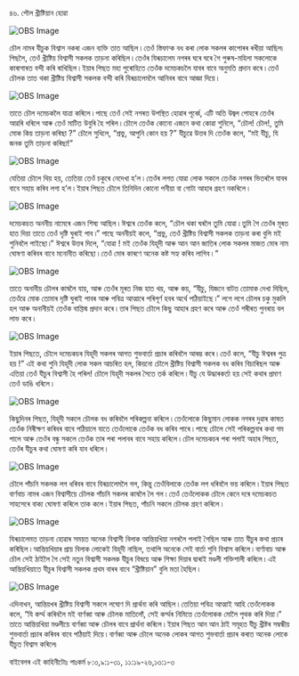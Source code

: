 ৪৬. পৌল খ্ৰীষ্টিয়ান হোৱা 

![OBS Image](https://cdn.door43.org/obs/jpg/360px/obs-en-46-01.jpg)

চৌল নামৰ যীচুক বিশ্বাস নকৰা এজন ব্যক্তি তাত আছিল ৷ তেওঁ স্তিফান্ক বধ কৰা লোক সকলৰ কাপোৰৰ ৰখীয়া আছিল৷ পিছলৈ, তেওঁ খ্ৰীষ্টিয় বিশ্বাসী সকলক তাড়না কৰিছিল ৷ তেওঁৰ যিৰূচালেম নগৰৰ ঘৰে ঘৰে গৈ পুৰুষ-মহিলা সকলোকে কাৰাগাৰত বন্দী কৰি ৰাখিছিল ৷ ইয়াৰ পিছত মহা পুৰোহিতে তেওঁক দমেচকচলৈ যাবৰ বাবে অনুমতি প্ৰদান কৰে ৷ তেওঁ চৌলক তাত থকা খ্ৰীষ্টিয় বিশ্বাসী সকলক বন্দী কৰি যিৰূচালেমলৈ আনিবৰ বাবে আজ্ঞা দিয়ে ৷

![OBS Image](https://cdn.door43.org/obs/jpg/360px/obs-en-46-02.jpg)

তাতে চৌল দমেচকলৈ যাত্ৰা কৰিলে ৷ পাছে তেওঁ সেই নগৰত উপস্থিত হোৱাৰ পূৰ্ব্বে, এটি অতি উজ্বল পোহৰে তেওঁৰ আৱৰি ধৰিলে আৰু তেওঁ মাটিত উবুৰি হৈ পৰিল ৷ চৌলে তেওঁক কোনো এজনে কথা কোৱা শুনিলে, “চৌল! চৌল!, তুমি মোক কিয় তাড়না কৰিছা ?” চৌলে সুধিলে, “প্ৰভু, আপুনি কোন হয় ?” যীচুৱে উত্তৰ দি তেওঁক কলে, “মই যীচু, যি জনক তুমি তাড়না কৰিছা!”

![OBS Image](https://cdn.door43.org/obs/jpg/360px/obs-en-46-03.jpg)

যেতিয়া চৌলে থিয় হয়, তেতিয়া তেওঁ চকুৰে নেদেখা হ’ল ৷ তেওঁৰ লগত যোৱা লোক সকলে তেওঁক নগৰৰ ভিতৰলৈ যাবৰ বাবে সহায় কৰিব লগা হ’ল ৷ ইয়াৰ পিছত চৌলে তিনিদিন কোনো পনীয়া বা গোটা আহাৰ গ্ৰহণ নকৰিলে ৷

![OBS Image](https://cdn.door43.org/obs/jpg/360px/obs-en-46-04.jpg)

দমেচকচত অননীয় নামেৰে এজন শিষ্য আছিল ৷ ঈশ্বৰে তেওঁক কলে, “চৌল থকা ঘৰলৈ তুমি যোৱা ৷ তুমি গৈ তেওঁৰ মূৰত হাত দিয়া তাতে তেওঁ দৃষ্টি ঘুৰাই পাব ৷” পাছে অননীয়ই কলে, “প্ৰভু, তেওঁ খ্ৰীষ্টিয় বিশ্বাসী সকলক তাড়না কৰা বুলি মই শুনিবলৈ পাইছো ৷” ঈশ্বৰে উত্তৰ দিলে, “যোৱা ! মই তেওঁক যিহূদী আৰু আন আন জাতিৰ লোক সকলৰ মাজত মোৰ নাম ঘোষণা কৰিবৰ বাবে মনোনীত কৰিছো ৷ তেওঁ মোৰ কাৰণে অনেক কষ্ট সহ্য কৰিব লাগিব ৷ ”

![OBS Image](https://cdn.door43.org/obs/jpg/360px/obs-en-46-05.jpg)

তাতে অনানীয় চৌলৰ কাষলৈ যায়, আৰু তেওঁৰ মূৰত নিজ হাত থয়, আৰু কয়, “যীচু, যিজনে বাটত তোমাক দেখা দিছিল, তেওঁৱে মোক তোমাৰ দৃষ্টি ঘুৰাই পাবৰ আৰু পবিত্ৰ আত্মাৰে পৰিপূৰ্ণ হবৰ অৰ্থে পঠিয়াইছে ৷” লগে লগে চৌলৰ চকু মুকলি হল আৰু অনানীয়ই তেওঁক বাপ্তিস্ম প্ৰদান কৰে ৷ তাৰ পিছত চৌলে কিছু আহাৰ গ্ৰহণ কৰে আৰু তেওঁ শৰীৰত পুনৰায় বল লাভ কৰে ৷

![OBS Image](https://cdn.door43.org/obs/jpg/360px/obs-en-46-06.jpg)

ইয়াৰ পিছতে, চৌলে দমেচকচৰ যিহূদী সকলৰ আগত শুভবাৰ্তা প্ৰচাৰ কৰিবলৈ আৰম্ভ কৰে ৷ তেওঁ কলে, “যীচু ঈশ্বৰৰ পুত্ৰ হয় !” এই কথা শুনি যিহূদী লোক সকল আচৰিত হল, কিয়নো চৌলে খ্ৰীষ্টিয় বিশ্বাসী সকলক বধ কৰিব বিচাৰিছল আৰু এতিয়া তেওঁ যীচুৰ বিশ্বাসী হৈ পৰিল! চৌলে যিহূদী সকলৰ সৈতে তৰ্ক কৰিলে ৷ যীচু যে উদ্ধাৰকৰ্তা হয় সেই কথাৰ প্ৰমাণ তেওঁ ডাঙি ধৰিলে ৷

![OBS Image](https://cdn.door43.org/obs/jpg/360px/obs-en-46-07.jpg)

কিছুদিনৰ পিছত, যিহূদী সকলে চৌলক বধ কৰিবলৈ পৰিকল্পনা কৰিলে ৷ তেওঁলোকে কিছুমান লোকক নগৰৰ দুৱাৰ কাষত তেওঁক নিৰীক্ষণ কৰিবৰ বাবে পঠিয়ালে যাতে তেওঁলোকে তেওঁক বধ কৰিব পাৰে ৷ পাছে চৌলে সেই পৰিকল্পনাৰ কথা গম পালে আৰু তেওঁৰ বন্ধু সকলে তেওঁক তাৰ পৰা পলাবৰ বাবে সহায় কৰিলে ৷ চৌল দমেচকচৰ পৰা পলাই অহাৰ পিছত, তেওঁৰ যীচুৰ কথা ঘোষণা কৰি যাব ধৰিলে ৷

![OBS Image](https://cdn.door43.org/obs/jpg/360px/obs-en-46-08.jpg)

চৌলে পাঁচনি সকলক লগ ধৰিবৰ বাবে যিৰূচালেমলৈ গল, কিন্তু তেওঁবিলাকে তেওঁক লগ ধৰিবলৈ ভয় কৰিলে ৷ ইয়াৰ পিছত বাৰ্ণবাচ নামৰ এজন বিশ্বাসীয়ে চৌলক পাঁচনি সকলৰ কাষলৈ লৈ গল ৷ তেওঁ তেওঁলোকক চৌলে কেনে দৰে দমেচকচত সাহসেৰে বাক্য ঘোষণা কৰিলে তাক কলে ৷ ইয়াৰ পিছত, পাঁচনি সকলে চৌলক গ্ৰহণ কৰিলে ৷  

![OBS Image](https://cdn.door43.org/obs/jpg/360px/obs-en-46-09.jpg)

যিৰূচালেমত তাড়না হোৱাৰ সময়ত অনেক বিশ্বাসী বিলাক আন্তিয়খিয়া নগৰলৈ পলাই গৈছিল আৰু তাত যীচুৰ কথা প্ৰচাৰ কৰিছিল ৷ আন্তিয়খিয়াৰ প্ৰায় বিলাক লোকেই যিহূদী নাছিল, তথাপি অনেকে সেই বাৰ্তা শুনি বিশ্বাস কৰিলে ৷ বাৰ্ণাবাচ আৰু চৌল সেই ঠাইলৈ গৈ সেই নতুন বিশ্বাসী সকলক যীচুৰ বিষয়ে আৰু শিক্ষা দিয়াৰ দ্বাৰাই মণ্ডলী শক্তিশালী কৰিলে ৷ এই আন্তিয়খিয়াতে যীচুৰ বিশ্বাসী সকলক প্ৰথম বাৰৰ বাবে “খ্ৰীষ্টিয়ান” বুলি মতা হৈছিল ৷

![OBS Image](https://cdn.door43.org/obs/jpg/360px/obs-en-46-10.jpg)

এদিনাখন, আন্তিয়খৰ খ্ৰীষ্টিয় বিশ্বাসী সকলে লঘোণ দি প্ৰাৰ্থনা কৰি আছিল ৷ তেতিয়া পবিত্ৰ আত্মাই আহি তেওঁলোকক কলে, “যি কৰ্ম্ম কৰিবলৈ মই বাৰ্ণব্বা আৰু চৌলক মাতিলোঁ, সেই কৰ্ম্মৰ নিমিত্তে তেওঁলোকক মোলৈ পৃথক কৰি দিয়া ৷” তাতে আন্তিয়খিয়া মণ্ডলীয়ে বাৰ্ণব্বা আৰু চৌলৰ বাবে প্ৰাৰ্থনা কৰিলে ৷ ইয়াৰ পিছত আন আন ঠাই সমূহত যীচু খ্ৰীষ্টৰ সম্বন্ধীয় শুভবাৰ্তা প্ৰচাৰ কৰিবৰ বাবে পঠিয়াই দিয়ে ৷ বাৰ্ণব্বা আৰু চৌলে অনেক লোকৰ আগত শুভবাৰ্তা প্ৰচাৰ কৰাত অনেক লোকে যীচুত বিশ্বাস কৰিলে৷

বাইবেলৰ এই কাহিনীটোঃ পাঃকৰ্ম ৮:৩,৯:১-৩১, ১১:১৯-২৬,১৩:১-৩


